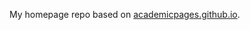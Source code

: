 My homepage repo based on [academicpages.github.io](https://github.com/academicpages/academicpages.github.io).
